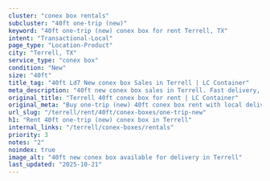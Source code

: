 ```yaml
---
cluster: "conex box rentals"
subcluster: "40ft one-trip (new)"
keyword: "40ft one-trip (new) conex box for rent Terrell, TX"
intent: "Transactional-Local"
page_type: "Location-Product"
city: "Terrell, TX"
service_type: "conex box"
condition: "New"
size: "40ft"
title_tag: "40ft Ld7 New conex box Sales in Terrell | LC Container"
meta_description: "40ft new conex box sales in Terrell. Fast delivery, competitive pricing. Serving conex boxes area. Quote ID: XTH. Call (214) 524-4168 for your free quote today."
original_title: "Terrell 40ft conex box for rent | LC Container"
original_meta: "Buy one-trip (new) 40ft conex box rent with local delivery in Terrell, TX. LC Container — local Since 2003. Request a fast quote today."
url_slug: "/terrell/rent/40ft/conex-boxes/one-trip-new"
h1: "Rent 40ft one-trip (new) conex box in Terrell"
internal_links: "/terrell/conex-boxes/rentals"
priority: 3
notes: "2"
noindex: true
image_alt: "40ft new conex box available for delivery in Terrell"
last_updated: "2025-10-21"
---
```


<!-- TODO: Add unique city/inventory copy, images, and internal links here. -->
